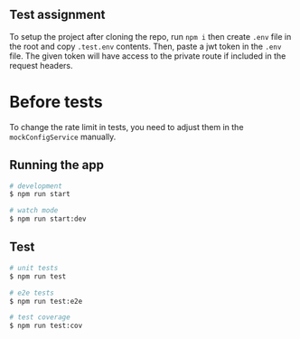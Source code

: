 ## Test assignment

To setup the project after cloning the repo, run ```npm i``` then create ```.env``` file in the root and copy ```.test.env``` contents.
Then, paste a jwt token in the ```.env``` file. The given token will have access to the private route if included in the request headers.

# Before tests

To change the rate limit in tests, you need to adjust them in the ``mockConfigService`` manually.

## Running the app

```bash
# development
$ npm run start

# watch mode
$ npm run start:dev

```

## Test

```bash
# unit tests
$ npm run test

# e2e tests
$ npm run test:e2e

# test coverage
$ npm run test:cov
```

